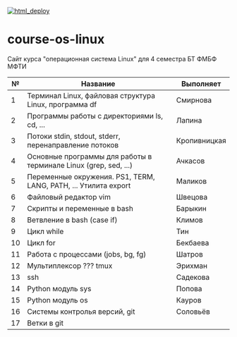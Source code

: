[![html_deploy](https://github.com/gemial/course-os-linux/actions/workflows/html_deploy.yml/badge.svg)](https://github.com/gemial/course-os-linux/actions/workflows/html_deploy.yml)

# course-os-linux
Сайт курса "операционная система Linux" для 4 семестра БТ ФМБФ МФТИ

|  №  |                             Название                             |  Выполняет   |
| --- | ---------------------------------------------------------------- | ------------ |
|   1 | Терминал Linux, файловая структура Linux, программа df           | Смирнова     |
|   2 | Программы работы с директориями ls, cd, ...                      | Лапина       |
|   3 | Потоки stdin, stdout, stderr, перенаправление потоков            | Кропивницкая |
|   4 | Основные программы для работы в терминале Linux (grep, sed, ...) | Ачкасов      |
|   5 | Переменные окружения. PS1, TERM, LANG, PATH, ... Утилита export  | Маликов      |
|   6 | Файловый редактор vim                                            | Швецова      |
|   7 | Скрипты и переменные в bash                                      | Барыкин      |
|   8 | Ветвление в bash (case if)                                       | Климов       |
|   9 | Цикл while                                                       | Тин          |
|  10 | Цикл for                                                         | Бекбаева     |
|  11 | Работа с процессами (jobs, bg, fg)                               | Шатров       |
|  12 | Мультиплексор ??? tmux                                           | Эрихман      |
|  13 | ssh                                                              | Садекова     |
|  14 | Python модуль sys                                                | Попова       |
|  15 | Python модуль os                                                 | Кауров       |
|  16 | Системы контролья версий, git                                    | Соловьёв     |
|  17 | Ветки в git                                                      |              |

